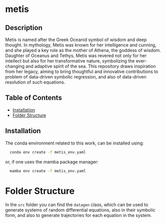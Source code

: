 # metis

## Description
Metis is named after the Greek Oceanid symbol of wisdom and deep thought. In mythology, Metis was known for her intelligence and cunning, and she played a key role as the mother of Athena, the goddess of wisdom. Daughter of Oceanus and Tethys, Metis was revered not only for her intellect but also for her transformative nature, symbolizing the ever-changing and adaptive spirit of the sea. This repository draws inspiration from her legacy, aiming to bring thoughtful and innovative contributions to problem of data-driven symbolic regression, and also of data-driven resolution of such equations.


## Table of Contents
- [Installation](#installation)
- [Folder Structure](#folder-structure)

## Installation
The conda environment related to this work, can be installed using:
```bash
  conda env create -f metis_env.yaml
```
or, if one uses the mamba package manager:
```bash
  mamba env create -f metis_env.yaml
```

# Folder Structure
In the `src` folder you can find the `datagen` class, which can be used to generate systems of random differential equations, also in their symbolic form, and also to generate trajectories for each equation in the system.